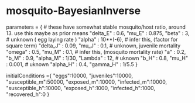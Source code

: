 # mosquito-BayesianInverse

parameters = {
    # these have somewhat stable mosquito/host ratio, around 13. use this maybe as prior means
    "delta_E" : 0.6,
    "mu_E" : 0.875,
    "beta" : 3, # unknown ( egg laying rate )
    "alpha" : 10**(-6), # infer this, (factor for square term)
    "delta_J" : 0.09,
    "mu_J" : 0.1, # unknown, juvenile mortality
    "omega" : 0.5,
    "mu_M" : 0.1, # infer this, (mosquito mortality rate)
    "a" : 0.2,
    "b_M" : 0.9,
    "alpha_M" : 1/30,
    "Lambda" : 12, # uknown
    "b_H" : 0.8,
    "mu_H" : 0.001, # uknown
    "alpha_H" : 0.4,
    "gamma_H" : 1/5.5
}

initialConditions ={
    "eggs":10000,
    "juveniles":10000,
    "susceptible_m":50000,
    "exposed_m":10000,
    "infected_m":10000,
    "susceptible_h":10000,
    "exposed_h":1000,
    "infected_h":1000,
    "recovered_h":0
}
